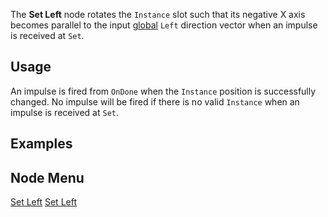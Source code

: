 <languages></languages> <translate>

The **Set Left** node rotates the `Instance` slot such that its negative
X axis becomes parallel to the input
[global](Coordinate_spaces#Global_vs._Local "wikilink") `Left` direction
vector when an impulse is received at `Set`.

## Usage

An impulse is fired from `OnDone` when the `Instance` position is
successfully changed. No impulse will be fired if there is no valid
`Instance` when an impulse is received at `Set`.

## Examples

## Node Menu

</translate>

[Set Left](Category:Protoflux{{#translation:}} "wikilink") [Set
Left](Category:Protoflux:Transform{{#translation:}} "wikilink")